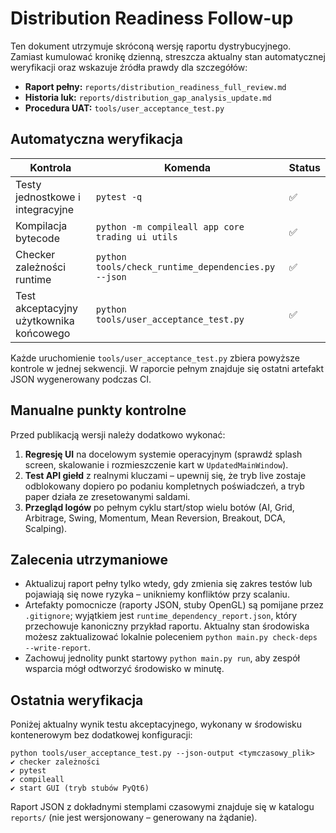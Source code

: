 # Distribution Readiness Follow-up

Ten dokument utrzymuje skróconą wersję raportu dystrybucyjnego. Zamiast
kumulować kronikę dzienną, streszcza aktualny stan automatycznej
weryfikacji oraz wskazuje źródła prawdy dla szczegółów:

- **Raport pełny:** `reports/distribution_readiness_full_review.md`
- **Historia luk:** `reports/distribution_gap_analysis_update.md`
- **Procedura UAT:** `tools/user_acceptance_test.py`

## Automatyczna weryfikacja

| Kontrola                              | Komenda                                             | Status |
| ------------------------------------- | --------------------------------------------------- | ------ |
| Testy jednostkowe i integracyjne     | `pytest -q`                                         | ✅     |
| Kompilacja bytecode                  | `python -m compileall app core trading ui utils`    | ✅     |
| Checker zależności runtime           | `python tools/check_runtime_dependencies.py --json` | ✅     |
| Test akceptacyjny użytkownika końcowego | `python tools/user_acceptance_test.py`             | ✅     |

Każde uruchomienie `tools/user_acceptance_test.py` zbiera powyższe
kontrole w jednej sekwencji. W raporcie pełnym znajduje się ostatni
artefakt JSON wygenerowany podczas CI.

## Manualne punkty kontrolne

Przed publikacją wersji należy dodatkowo wykonać:

1. **Regresję UI** na docelowym systemie operacyjnym (sprawdź splash
   screen, skalowanie i rozmieszczenie kart w `UpdatedMainWindow`).
2. **Test API giełd** z realnymi kluczami – upewnij się, że tryb live
   zostaje odblokowany dopiero po podaniu kompletnych poświadczeń, a tryb
   paper działa ze zresetowanymi saldami.
3. **Przegląd logów** po pełnym cyklu start/stop wielu botów (AI, Grid,
   Arbitrage, Swing, Momentum, Mean Reversion, Breakout, DCA, Scalping).

## Zalecenia utrzymaniowe

- Aktualizuj raport pełny tylko wtedy, gdy zmienia się zakres testów lub
  pojawiają się nowe ryzyka – unikniemy konfliktów przy scalaniu.
- Artefakty pomocnicze (raporty JSON, stuby OpenGL) są pomijane przez
  `.gitignore`; wyjątkiem jest `runtime_dependency_report.json`, który
  przechowuje kanoniczny przykład raportu. Aktualny stan środowiska możesz
  zaktualizować lokalnie poleceniem `python main.py check-deps --write-report`.
- Zachowuj jednolity punkt startowy `python main.py run`, aby zespół
  wsparcia mógł odtworzyć środowisko w minutę.

## Ostatnia weryfikacja

Poniżej aktualny wynik testu akceptacyjnego, wykonany w środowisku
kontenerowym bez dodatkowej konfiguracji:

```
python tools/user_acceptance_test.py --json-output <tymczasowy_plik>
✔ checker zależności
✔ pytest
✔ compileall
✔ start GUI (tryb stubów PyQt6)
```

Raport JSON z dokładnymi stemplami czasowymi znajduje się w katalogu
`reports/` (nie jest wersjonowany – generowany na żądanie).
